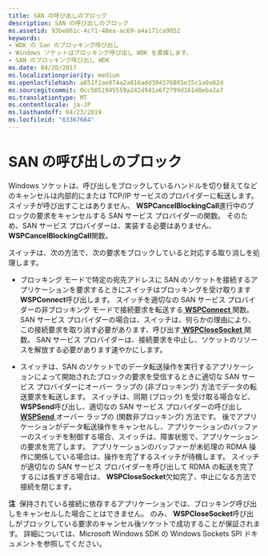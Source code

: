 ```yaml
---
title: SAN の呼び出しのブロック
description: SAN の呼び出しのブロック
ms.assetid: 93be861c-4cf1-48ea-ac69-a4a171ca9052
keywords:
- WDK の San のブロッキング呼び出し
- Windows ソケットはブロッキング呼び出し WDK を直接します。
- SAN のブロッキング呼び出し WDK
ms.date: 04/20/2017
ms.localizationpriority: medium
ms.openlocfilehash: a851f2ae874a2a016add304376805e15c1a0a82d
ms.sourcegitcommit: 0cc5051945559a242d941a6f2799d161d8eba2a7
ms.translationtype: MT
ms.contentlocale: ja-JP
ms.lasthandoff: 04/23/2019
ms.locfileid: "63367684"
---
```

# <a name="blocking-calls-for-a-san"></a>SAN の呼び出しのブロック





Windows ソケットは、呼び出しをブロックしているハンドルを切り替えてなどのキャンセルは内部的にまたは TCP/IP サービスのプロバイダーに転送します。 スイッチが呼び出すことはありません、 **WSPCancelBlockingCall**進行中のブロックの要求をキャンセルする SAN サービス プロバイダーの関数。 そのため、SAN サービス プロバイダーは、実装する必要はありません、 **WSPCancelBlockingCall**関数。

スイッチは、次の方法で、次の要求をブロックしていると対応する取り消しを処理します。

-   ブロッキング モードで特定の宛先アドレスに SAN のソケットを接続するアプリケーションを要求するときにスイッチはブロッキングを受け取ります**WSPConnect**呼び出します。 スイッチを適切なの SAN サービス プロバイダーの非ブロッキング モードで接続要求を転送する[ **WSPConnect** ](https://msdn.microsoft.com/library/windows/hardware/ff566275)関数。 SAN サービス プロバイダーの場合は、スイッチは、何らかの理由により、この接続要求を取り消す必要があります、呼び出す[ **WSPCloseSocket** ](https://msdn.microsoft.com/library/windows/hardware/ff566273)関数。 SAN サービス プロバイダーは、接続要求を中止し、ソケットのリソースを解放する必要があります速やかにします。

-   スイッチは、SAN のソケットでのデータ転送操作を実行するアプリケーションによって開始されたブロックの要求を受信するときに適切な SAN サービス プロバイダーにオーバー ラップの (非ブロッキング) 方法でデータの転送要求を転送します。 スイッチは、同期 (ブロック) を受け取る場合など、 **WSPSend**呼び出し、適切なの SAN サービス プロバイダーの呼び出し[ **WSPSend** ](https://msdn.microsoft.com/library/windows/hardware/ff566316)オーバー ラップの (関数非ブロッキング) 方法です。 後でアプリケーションがデータ転送操作をキャンセルし、アプリケーションのバッファーのスイッチを制御する場合、スイッチは、障害状態で、アプリケーションの要求を完了します。 アプリケーションのバッファーが未処理の RDMA 操作に関係している場合は、操作を完了するスイッチが待機します。 スイッチが適切なの SAN サービス プロバイダーを呼び出して RDMA の転送を完了するには長すぎる場合は、 **WSPCloseSocket**欠如完了、中止になる方法で接続を閉じます。

**注**  保持されている接続に依存するアプリケーションでは、ブロッキング呼び出しをキャンセルした場合ことはできません。 のみ、 **WSPCloseSocket**呼び出しがブロックしている要求のキャンセル後ソケットで成功することが保証されます。 詳細については、Microsoft Windows SDK の Windows Sockets SPI ドキュメントを参照してください。

 

 

 





